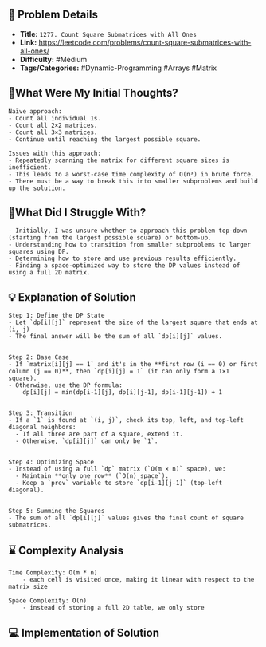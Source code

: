 ## 📝 Problem Details

- **Title:** `1277. Count Square Submatrices with All Ones`
- **Link:** https://leetcode.com/problems/count-square-submatrices-with-all-ones/
- **Difficulty:** #Medium 
- **Tags/Categories:** #Dynamic-Programming #Arrays #Matrix 

## 💭What Were My Initial Thoughts?

```
Naïve approach:
- Count all individual 1s.
- Count all 2×2 matrices.
- Count all 3×3 matrices.
- Continue until reaching the largest possible square.

Issues with this approach:
- Repeatedly scanning the matrix for different square sizes is inefficient.
- This leads to a worst-case time complexity of O(n³) in brute force.
- There must be a way to break this into smaller subproblems and build up the solution.

```

## 🤔What Did I Struggle With?

```
- Initially, I was unsure whether to approach this problem top-down (starting from the largest possible square) or bottom-up.
- Understanding how to transition from smaller subproblems to larger squares using DP.
- Determining how to store and use previous results efficiently.
- Finding a space-optimized way to store the DP values instead of using a full 2D matrix.
```

## 💡 Explanation of Solution

```
Step 1: Define the DP State
- Let `dp[i][j]` represent the size of the largest square that ends at (i, j)
- The final answer will be the sum of all `dp[i][j]` values.


Step 2: Base Case
- If `matrix[i][j] == 1` and it's in the **first row (i == 0) or first column (j == 0)**, then `dp[i][j] = 1` (it can only form a 1×1 square).
- Otherwise, use the DP formula:
	dp[i][j] = min(dp[i-1][j], dp[i][j-1], dp[i-1][j-1]) + 1
	

Step 3: Transition
- If a `1` is found at `(i, j)`, check its top, left, and top-left diagonal neighbors:
  - If all three are part of a square, extend it.
  - Otherwise, `dp[i][j]` can only be `1`.


Step 4: Optimizing Space
- Instead of using a full `dp` matrix (`O(m × n)` space), we:
  - Maintain **only one row** (`O(n) space`).
  - Keep a `prev` variable to store `dp[i-1][j-1]` (top-left diagonal).


Step 5: Summing the Squares
- The sum of all `dp[i][j]` values gives the final count of square submatrices.

```

## ⌛ Complexity Analysis

```
Time Complexity: O(m * n)
	- each cell is visited once, making it linear with respect to the matrix size 

Space Complexity: O(n)
	- instead of storing a full 2D table, we only store 
```

## 💻 Implementation of Solution

```cpp

```